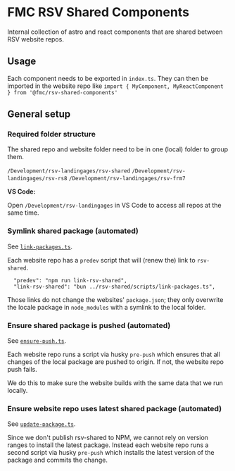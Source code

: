 # FMC RSV Shared Components

Internal collection of astro and react components that are shared between RSV website repos.

## Usage

Each component needs to be exported in `index.ts`.
They can then be imported in the website repo like `import { MyComponent, MyReactComponent } from '@fmc/rsv-shared-components'`

## General setup

### Required folder structure

The shared repo and website folder need to be in one (local) folder to group them.

`/Development/rsv-landingages/rsv-shared`
`/Development/rsv-landingages/rsv-rs8`
`/Development/rsv-landingages/rsv-frm7`

**VS Code:**

Open `/Development/rsv-landingages` in VS Code to access all repos at the same time.

### Symlink shared package (automated)

See [`link-packages.ts`](./scripts/link-packages.ts).

Each website repo has a `predev` script that will (renew the) link to `rsv-shared`.

```
  "predev": "npm run link-rsv-shared",
  "link-rsv-shared": "bun ../rsv-shared/scripts/link-packages.ts",
```

Those links do not change the websites' `package.json`; they only overwrite the locale package in `node_modules` with a symlink to the local folder.

### Ensure shared package is pushed (automated)

See [`ensure-push.ts`](./scripts/ensure-push.ts).

Each website repo runs a script via husky `pre-push` which ensures that all changes of the local package are pushed to origin.
If not, the website repo push fails.

We do this to make sure the website builds with the same data that we run locally.

### Ensure website repo uses latest shared package (automated)

See [`update-package.ts`](./scripts/update-package.ts).

Since we don't publish rsv-shared to NPM, we cannot rely on version ranges to install the latest package.
Instead each website repo runs a second script via husky `pre-push` which installs the latest version of the package and commits the change.

